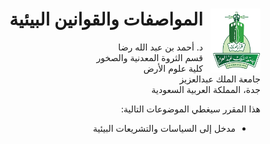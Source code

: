 <div dir="rtl" lang="ar" align="right">

<img src="images/KAU_logo.png" alt="KAU_LOGO" width="80" height="102" style="float:right; margin-left:12px;">


# المواصفات والقوانين البيئية 

د. أحمد بن عبد الله رضا  
قسم الثروة المعدنية والصخور  
كلية علوم الأرض    
جامعة الملك عبدالعزيز    
جدة، المملكة العربية السعودية  

هذا المقرر سيغطي الموضوعات التالية:  

- مدخل إلى السياسات والتشريعات البيئية
</div>
